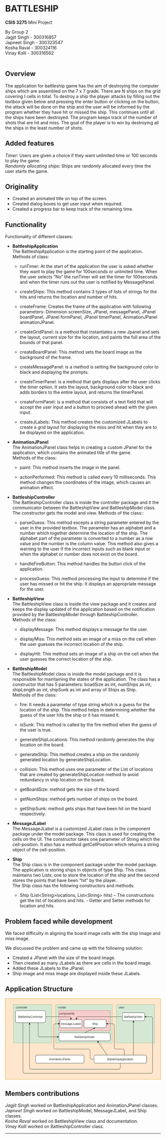 # BATTLESHIP

**CSIS 3275** Mini Project

By Group 2  
Jagjit Singh - 300316857  
Japneet Singh - 300323547  
Kosha Raval - 300324116  
Vinay Kolli - 300316562  
<br>

## **Overview**

The application for battleship game has the aim of destroying the computer ships which are assembled on the 7 x 7 grade. There are N ships on the grid covering I cells in total. To destroy a ship the player attacks by filling out the textbox given below and pressing the enter button or clicking on the button, the attack will be done on the ship and the user will be informed by the program whether they have hit or missed the ship. This continues until all the ships have been destroyed. The program keeps track of the number of shots that are hit and miss. The goal of the player is to win by destroying all the ships in the least number of shots.

## **Added features**

_Timer_: Users are given a choice if they want unlimited time or 100 seconds to play the game.  
_Randomly allocating ships_: Ships are randomly allocated every time the user starts the game.

## **Originality**

- Created an animated title on top of the screen.
- Created dialog boxes to get user input when required.
- Created a progress bar to keep track of the remaining time.

## **Functionality**

Functionality of different classes:

- **BattleshipApplication**  
  The BattleshipApplication is the starting point of the application.  
  Methods of class:

  - runTimer: At the start of the application the user is asked whether they want to play the game for 100seconds or unlimited time. When the user selects “No” the runTimer will set the timer for 100seconds and when the timer runs out the user is notified by MessagePanel.

  - createShips: This method contains 3 types of lists of strings for the hits and returns the location and number of hits.

  - createFrame: Creates the frame of the application with following parameters: Dimension screenSize, JPanel, messagePanel, JPanel boardPanel, JPanel formPanel, JPanel timerPanel, AnimationJPanel animationJPanel.

  - createGridPanel: is a method that instantiates a new Jpanel and sets the layout, current size for the location, and paints the full area of the bounds of that panel.

  - createBoardPanel: This method sets the board image as the background of the frame.

  - createMessagePanel: is a method is setting the background color to black and displaying the prompts.

  - createTimerPanel: is a method that gets displays after the user clicks the timer option. It sets the layout, background color to black and adds borders to the entire layout, and returns the timerPanel.

  - createFormPanel: is a method that consists of a text field that will accept the user input and a button to proceed ahead with the given input.

  - createJLabels: This method creates the customized JLabels to create a grid layout for displaying the miss and hit when they are to be displayed on the application.

- **AnimationJPanel**  
  The AnimationJPanel class helps in creating a custom JPanel for the application, which contains the animated title of the game.  
  Methods of the class:

  - paint: This method inserts the image in the panel.

  - actionPerformed: This method is called every 10 milliseconds. This method changes the coordinates of the image, which causes an animation effect.

- **BattleshipController**  
  The BattleshipController class is inside the controller package and it the communicator between the BattleshipView and BattleshipModel class. The constructor gets the model and view.
  Methods of the class::

  - parseGuess: This method excepts a string parameter entered by the user in the provided textbox. The parameter has an alphabet and a number which together determine the location of the ship. The alphabet part of the parameter is converted to a number as a row value and the number is the column value. This method also gives a warning to the user if the incorrect inputs such as blank input or when the alphabet or number does not exist on the board.

  - handleFireButton: This method handles the button click of the application.

  - processGuess: This method processing the input to determine if the user has missed or hit the ship. It displays an appropriate message for the user.

- **BattleshipView**  
  The BattleshipView class is inside the view package and it creates and keeps the display updated of the application based on the notification provided by the BattleshipModel through BattleshipController.  
  Methods of the class:

  - displayMessage: This method displays a message for the user.

  - displayMiss: This method sets an image of a miss on the cell when the user guesses the incorrect location of the ship.

  - displayHit: This method sets an image of a ship on the cell when the user guesses the correct location of the ship.

- **BattleshipModel**  
  The BattleshipModel class is inside the model package and it is responsible for maintaining the states of the application. The class has a constructor that has 5 parameters: boadSize as int, numShips as int, shipLength as int, shipSunk as int and array of Ships as Ship.  
  Methods of the class:

  - fire: It needs a parameter of type string which is a guess for the location of the ship. This method helps in determining whether the guess of the user hits the ship or it has missed it.

  - isSunk: This method is called by the fire method when the guess of the user is true.

  - generateShipLocations: This method randomly generates the ship location on the board.

  - generateShip: This method creates a ship on the randomly generated location by generateShipLocation.

  - collision: This method uses one parameter of the List of locations that are created by generateShipLocation method to avoid redundancy in ship location on the board.

  - getBoardSize: method gets the size of the board.

  - getNumShips: method gets number of ships on the board.

  - getShipSunk: method gets ships that have been hit on the board respectively.

- **MessageJLabel**  
  The MessageJLabel is a customized JLabel class in the component package under the model package. This class is used for creating the cells on the UI. The constructor takes one parameter of String which the cell-position.
  It also has a method getCellPosition which returns a string object of the cell-position.

- **Ship**  
  The Ship class is in the component package under the model package. The application is storing ships in objects of type Ship. This class maintains two Lists: one to store the location of the ship and the second stores the points that have been “hit” by the player.  
  The Ship class has the following constructors and methods:
  - Ship (List\<String\>locations, List\<String\> hits) – The constructions get the list of locations and hits. - Getter and Setter methods for location and hits.

## **Problem faced while development**

We faced difficulty in aligning the board image cells with the ship image and miss image.

We discussed the problem and came up with the following solution:

- Created a JPanel with the size of the board image.
- Then created as many JLabels as there are cells in the board image.
- Added these JLabels to the JPanel.
- Ship image and miss image are displayed inside these JLabels.

## **Application Structure**

![Application Structure](AppStructure.png)

## **Members contributions**

_Jagjit Singh_ worked on BattleshipApplication and AnimationJPanel classes.  
_Japneet Singh_ worked on BattleshipModel, MessageJLabel, and Ship classes.  
_Kosha Raval_ worked on BattleshipView class and documentation.  
_Vinay Kolli_ worked on BattleshipController class.

---
